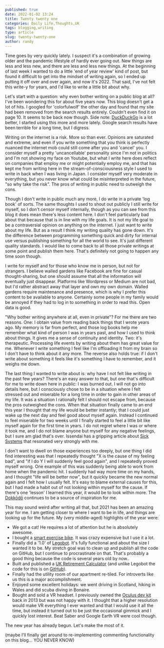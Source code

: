 ```yaml
---
published: true
date: 2022-01-02 13:24
title: Twenty twenty one
categories: Daily Life,Thoughts,UK
tags: blogging,writing
type: article
slug: twenty-twenty-one
author: randy
---
```

Time goes by very quickly lately. I suspect it's a combination of growing older and the pandemic lifestyle of hardly ever going out. New things are less and less new, and there are less and less new things. At the beginning of last week I wanted to do a little 'end of year review' kind of post, but found it difficult to get into the mindset of writing again, so I ended up putting it off over and over again, and now it's 2022. That said, I've not felt this write-y for years, and I'd like to write a little bit about why.

Let's start with a question: why even bother writing on a public blog at all? I've been wondering this for about five years now. This blog doesn't get a lot of hits. I googled for 'colorfulwolf' the other day and found that my site had been removed from the search results entirely. Couldn't even find it on page 10. It seems to be back now though. Side note: <a href="https://duckduckgo.com/" target="_blank" rel="noopener">DuckDuckGo</a> is a lot better, I started using this more and more lately. Google search results have been terrible for a long time, but I digress.

Writing on the internet is a risk. More so than ever. Opinions are saturated and extreme, and even if you write something that you think is perfectly nuanced the internet mob could still come after you and 'cancel' you. I consider myself a pretty 'uncancellable' personality since I'm not in politics and I'm not showing my face on Youtube, but what I write here does reflect on companies that employ me or might potentially employ me, and that has kept me from writing here in the stream-of-consciousness style I used to write in back when I was living in Japan. I consider myself very moderate in everything, but you never know what could be misinterpreted in the future, "so why take the risk". The pros of writing in public need to outweigh the cons.

Though I don't write in public much any more, I do write in a private 'log book' of sorts. The same thoughts I used to shout out publicly I still write for myself, so I don't censor myself internally, though as you can see from this blog it does mean there's less content here. I don't feel particularly bad about that because that is in line with my life goals. It is not my life goal to be a contraversial opinion on anything on the internet. I just want to write about my life. But as a result I think my writing quality has gone down. It's the difference between programming something quick and dirty for internal use versus publishing something for all the world to see. It's just different quality standards. I would like to come back to all those private writings at some point and publish them here. That's definitely not going to happen any time soon though.

I write for myself and for those who know me in person, but not for strangers. I believe walled gardens like Facebook are fine for casual thought-sharing, but one should assume that all the information will eventually just disappear. Platforms like Wordpress or Medium are not bad, but I'd rather abstract away that layer and own my own domain. Walled gardens require maintenance and presence, which is why I prefer this content to be available to anyone. Certainly some people in my family would be annoyed if they had to log in to something in order to read this. Open data is good.

"Why bother writing anywhere at all, even in private"? For me there are two reasons. One: I obtain value from reading back things that I wrote years ago. My memory is far from perfect, and those log books help me remember what kind of person I was in years past, and how I used to think about things. It gives me a sense of continuity and identity. Two: it's therapeutic. Processing life events by writing about them has great value for me. Whenever I write something I feel like I'm offloading it from my brain so I don't have to think about it any more. The reverse also holds true: if I don't write about something it feels like it's something I have to remember, and it weighs me down.

The last thing I wanted to write about is: why have I not felt like writing in the past few years? There's an easy answer to that, but one that's difficult for me to write down here in public: I was burned out. I will not go into details here, but I consciously chose to be in a situation where I felt stressed out and miserable for a long time in order to gain in other areas of my life. It was a situation I rationally felt I should not escape from, because the pros outweighed the cons. When that situation finally came to an end this year I thought that my life would be better instantly; that I could just wake up the next day and feel good about myself again. Instead I continued to feel miserable for two weeks until I finally started to feel a little bit like myself again for the first time in years. I do not regret where I was or where it took me, and I do not blame anyone but myself for any negative feelings, but I sure am glad that's over. Issendai has a gripping article about <a href="http://www.issendai.com/psychology/sick-systems.html" target="_blank" rel="noopener">Sick Systems</a> that resonated very strongly with me.

I don't want to dwell on those experiences too deeply, but one thing I did find interesting was that I repeatedly thought "X is the cause of my feeling bad", and "if I do Y I will suddenly feel good again", and I repeatedly proved myself wrong. One example of this was suddenly being able to work from home when the pandemic hit. I suddenly had way more time on my hands, and I thought "life will be better now", but it quickly became the new normal again and I felt how I usually felt. It's easy to blame external causes for this, but I had made a habit out of not looking within myself for the cause. If there's one 'lesson' I learned this year, it would be to look within more. The <a href="https://en.wikipedia.org/wiki/Dokk%C5%8Dd%C5%8D" target="_blank" rel="noopener">Dokkōdō</a> continues to be a source of inspiration for me.

This may sound weird after writing all that, but 2021 has been an amazing year for me. I am getting closer to where I want to be in life, and things are looking up for the future. My (very middle-aged) highlights of the year were:

* We got a cat! He requires a lot of attention but he is absolutely awesome.
* I bought a <a href="https://www.garmin.com/en-GB/p/690885" target="_blank" rel="noopener">smart exercise bike</a>. It was crazy expensive but I use it a lot.
* Finally did a '1.0' of <a target="_blank" href="https://www.colorfulwolf.com/blog/2021/03/07/legobot-base-station-10/">Legobot</a>. It's fully functional and about the size I wanted it to be. My stretch goal was to clean up and publish all the code on GitHub, but I continue to procrastinate on that. That's probably a good thing because the code is several years old by now..
* Built and published a <a href="https://www.colorfulwolf.com/retirement/" target="_blank">UK Retirement Calculator</a> (and unlike Legobot the code for this is on <a target="_blank" rel="noopener" href="https://github.com/rheide/retirementcalc">GitHub</a>).
* Finally had the utility room of our apartment re-tiled. For introverts like us this is a major accomplishment.
* Enjoyed some excellent holidays: we went driving in Scotland, hiking in Wales and did scuba diving in Bonaire.
* Bought and sold a VR headset. I previously owned the <a target="_blank"  href="https://www.colorfulwolf.com/blog/2013/10/02/oculus-rift-dev-kit-first-impressions/">Oculus dev kit</a> back in 2013 but was not happy with it. I thought that a higher resolution would make VR everything I ever wanted and that I would use it all the time, but instead it turned out to be just the occasional gimmick and I quickly lost interest. Beat Saber and Google Earth VR were cool though.

The new year has already begun. Let's make the most of it.

(maybe I'll finally get around to re-implementing commenting functionality on this blog... YOU NEVER KNOW)
